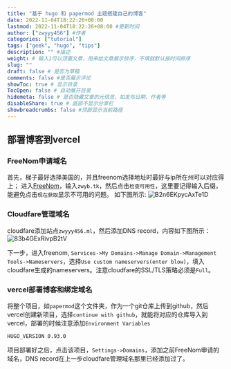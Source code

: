 ```yaml
---
title: "基于 hugo 和 papermod 主题搭建自己的博客"
date: 2022-11-04T18:22:26+08:00
lastmod: 2022-11-04T18:22:26+08:00 #更新时间
author: ["zwyyy456"] #作者
categories: ["tutorial"]
tags: ["geek", "hugo", "tips"]
description: "" #描述
weight: # 输入1可以顶置文章，用来给文章展示排序，不填就默认按时间排序
slug: ""
draft: false # 是否为草稿
comments: false #是否展示评论
showToc: true # 显示目录
TocOpen: false # 自动展开目录
hidemeta: false # 是否隐藏文章的元信息，如发布日期、作者等
disableShare: true # 底部不显示分享栏
showbreadcrumbs: false #顶部显示当前路径
---
```


## 部署博客到vercel
### FreeNom申请域名
首先，梯子最好选择美国的，并且freenom选择地址时最好与ip所在州可以对应得上；
进入[FreeNom](https://www.freenom.com/)，输入`zwyb.tk`，然后点击`检查可用性`，这里要记得输入后缀，能避免点击`现在获取`显示不可用的问题。
如下图所示:
![B2n6EKpycAxTe1D](https://pic-upyun.zwyyy456.tech/smms/2023-12-26-065730.png)


### Cloudfare管理域名
cloudfare添加站点`zwyyy456.ml`，然后添加DNS record，内容如下图所示：
![83b4GExRivpB2tV](https://pic-upyun.zwyyy456.tech/smms/2023-12-26-065732.png)

下一步，进入freenom, `Services->My Domains->Manage Domain->Management Tools->Nameservers`，选择`Use custom nameservers(enter blow)`，填入cloudfare生成的nameservers。注意cloudfare的SSL/TLS策略必须是`Full`。

### vercel部署博客和绑定域名
将整个项目，如`papermod`这个文件夹，作为一个git仓库上传到github，然后vercel创建新项目，选择`continue with github`，就能将对应的仓库导入到vercel，部署的时候注意添加`Environment Variables`
```
HUGO_VERSION 0.93.0
```

项目部署好之后，点击该项目，`Settings->Domains`，添加之前FreeNom申请的域名，DNS record在上一步cloudfare管理域名那里已经添加过了。

